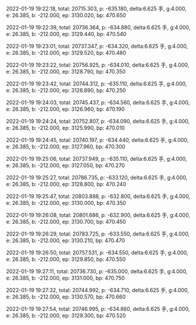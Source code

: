 2022-01-19 19:22:18, total: 20715.303, p: -635.180, delta:6.625 手, g:4.000, e: 26.385, b: -212.000, ep: 3130.020, bp: 470.650

2022-01-19 19:22:39, total: 20736.364, p: -634.880, delta:6.625 手, g:4.000, e: 26.385, b: -212.000, ep: 3129.440, bp: 470.540

2022-01-19 19:23:01, total: 20737.347, p: -634.320, delta:6.625 手, g:4.000, e: 26.385, b: -212.000, ep: 3129.520, bp: 470.480

2022-01-19 19:23:22, total: 20756.925, p: -634.010, delta:6.625 手, g:4.000, e: 26.385, b: -212.000, ep: 3128.790, bp: 470.350

2022-01-19 19:23:42, total: 20744.312, p: -635.110, delta:6.625 手, g:4.000, e: 26.385, b: -212.000, ep: 3126.890, bp: 470.250

2022-01-19 19:24:03, total: 20745.437, p: -634.560, delta:6.625 手, g:4.000, e: 26.385, b: -212.000, ep: 3126.960, bp: 470.190

2022-01-19 19:24:24, total: 20752.807, p: -634.090, delta:6.625 手, g:4.000, e: 26.385, b: -212.000, ep: 3125.990, bp: 470.010

2022-01-19 19:24:45, total: 20740.197, p: -634.440, delta:6.625 手, g:4.000, e: 26.385, b: -212.000, ep: 3127.960, bp: 470.300

2022-01-19 19:25:06, total: 20737.949, p: -635.110, delta:6.625 手, g:4.000, e: 26.385, b: -212.000, ep: 3127.050, bp: 470.270

2022-01-19 19:25:27, total: 20786.735, p: -633.120, delta:6.625 手, g:4.000, e: 26.385, b: -212.000, ep: 3128.800, bp: 470.240

2022-01-19 19:25:47, total: 20803.888, p: -632.800, delta:6.625 手, g:4.000, e: 26.385, b: -212.000, ep: 3130.000, bp: 470.350

2022-01-19 19:26:08, total: 20801.686, p: -632.900, delta:6.625 手, g:4.000, e: 26.385, b: -212.000, ep: 3130.700, bp: 470.450

2022-01-19 19:26:29, total: 20783.725, p: -633.550, delta:6.625 手, g:4.000, e: 26.385, b: -212.000, ep: 3130.210, bp: 470.470

2022-01-19 19:26:50, total: 20757.531, p: -634.550, delta:6.625 手, g:4.000, e: 26.385, b: -212.000, ep: 3129.850, bp: 470.550

2022-01-19 19:27:11, total: 20736.730, p: -635.000, delta:6.625 手, g:4.000, e: 26.385, b: -212.000, ep: 3131.000, bp: 470.750

2022-01-19 19:27:32, total: 20744.992, p: -634.710, delta:6.625 手, g:4.000, e: 26.385, b: -212.000, ep: 3130.570, bp: 470.660

2022-01-19 19:27:54, total: 20746.995, p: -634.860, delta:6.625 手, g:4.000, e: 26.385, b: -212.000, ep: 3129.300, bp: 470.520